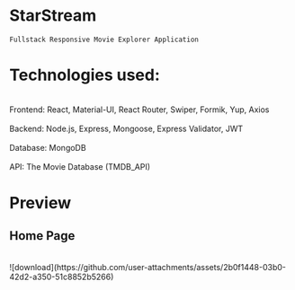 # StarStream

    Fullstack Responsive Movie Explorer Application

# Technologies used:

<br> Frontend: React, Material-UI, React Router, Swiper, Formik, Yup, Axios </br>
<br> Backend: Node.js, Express, Mongoose, Express Validator, JWT </br>
<br> Database: MongoDB </br>
<br> API: The Movie Database (TMDB_API) </br>


# Preview
<h2>Home Page</h2><br>
![download](https://github.com/user-attachments/assets/2b0f1448-03b0-42d2-a350-51c8852b5266)



